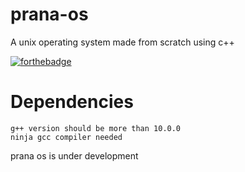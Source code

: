 # prana-os
A unix operating system made from scratch using c++

[![forthebadge](https://forthebadge.com/images/badges/made-with-c-plus-plus.svg)](https://forthebadge.com)

# Dependencies
```
g++ version should be more than 10.0.0
ninja gcc compiler needed
```

prana os is under development
